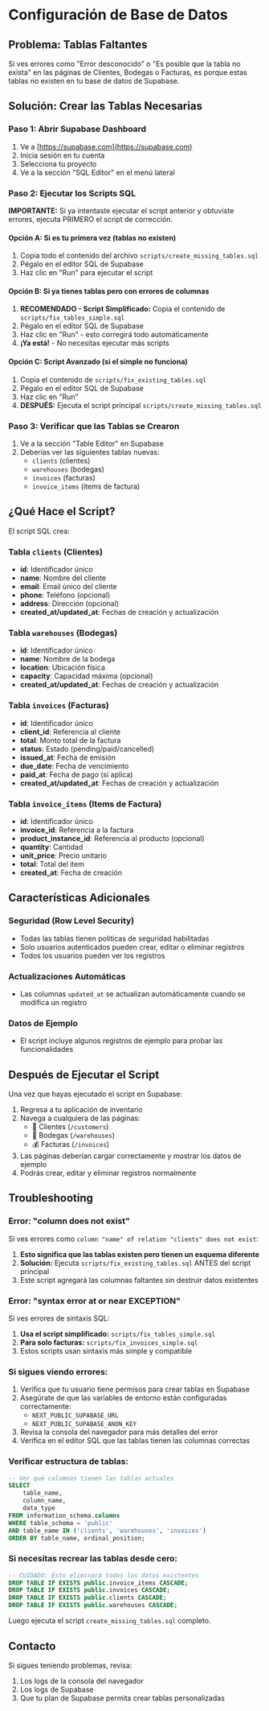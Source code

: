 # Configuración de Base de Datos

## Problema: Tablas Faltantes

Si ves errores como "Error desconocido" o "Es posible que la tabla no exista" en las páginas de Clientes, Bodegas o Facturas, es porque estas tablas no existen en tu base de datos de Supabase.

## Solución: Crear las Tablas Necesarias

### Paso 1: Abrir Supabase Dashboard
1. Ve a [https://supabase.com](https://supabase.com)
2. Inicia sesión en tu cuenta
3. Selecciona tu proyecto
4. Ve a la sección "SQL Editor" en el menú lateral

### Paso 2: Ejecutar los Scripts SQL

**IMPORTANTE:** Si ya intentaste ejecutar el script anterior y obtuviste errores, ejecuta PRIMERO el script de corrección.

#### Opción A: Si es tu primera vez (tablas no existen)
1. Copia todo el contenido del archivo `scripts/create_missing_tables.sql`
2. Pégalo en el editor SQL de Supabase
3. Haz clic en "Run" para ejecutar el script

#### Opción B: Si ya tienes tablas pero con errores de columnas
1. **RECOMENDADO - Script Simplificado:** Copia el contenido de `scripts/fix_tables_simple.sql`
2. Pégalo en el editor SQL de Supabase
3. Haz clic en "Run" - esto corregirá todo automáticamente
4. **¡Ya está!** - No necesitas ejecutar más scripts

#### Opción C: Script Avanzado (si el simple no funciona)
1. Copia el contenido de `scripts/fix_existing_tables.sql`
2. Pégalo en el editor SQL de Supabase
3. Haz clic en "Run"
4. **DESPUÉS:** Ejecuta el script principal `scripts/create_missing_tables.sql`

### Paso 3: Verificar que las Tablas se Crearon
1. Ve a la sección "Table Editor" en Supabase
2. Deberías ver las siguientes tablas nuevas:
   - `clients` (clientes)
   - `warehouses` (bodegas) 
   - `invoices` (facturas)
   - `invoice_items` (items de factura)

## ¿Qué Hace el Script?

El script SQL crea:

### Tabla `clients` (Clientes)
- **id**: Identificador único
- **name**: Nombre del cliente
- **email**: Email único del cliente
- **phone**: Teléfono (opcional)
- **address**: Dirección (opcional)
- **created_at/updated_at**: Fechas de creación y actualización

### Tabla `warehouses` (Bodegas)
- **id**: Identificador único
- **name**: Nombre de la bodega
- **location**: Ubicación física
- **capacity**: Capacidad máxima (opcional)
- **created_at/updated_at**: Fechas de creación y actualización

### Tabla `invoices` (Facturas)
- **id**: Identificador único
- **client_id**: Referencia al cliente
- **total**: Monto total de la factura
- **status**: Estado (pending/paid/cancelled)
- **issued_at**: Fecha de emisión
- **due_date**: Fecha de vencimiento
- **paid_at**: Fecha de pago (si aplica)
- **created_at/updated_at**: Fechas de creación y actualización

### Tabla `invoice_items` (Items de Factura)
- **id**: Identificador único
- **invoice_id**: Referencia a la factura
- **product_instance_id**: Referencia al producto (opcional)
- **quantity**: Cantidad
- **unit_price**: Precio unitario
- **total**: Total del item
- **created_at**: Fecha de creación

## Características Adicionales

### Seguridad (Row Level Security)
- Todas las tablas tienen políticas de seguridad habilitadas
- Solo usuarios autenticados pueden crear, editar o eliminar registros
- Todos los usuarios pueden ver los registros

### Actualizaciones Automáticas
- Las columnas `updated_at` se actualizan automáticamente cuando se modifica un registro

### Datos de Ejemplo
- El script incluye algunos registros de ejemplo para probar las funcionalidades

## Después de Ejecutar el Script

Una vez que hayas ejecutado el script en Supabase:

1. Regresa a tu aplicación de inventario
2. Navega a cualquiera de las páginas:
   - 👥 Clientes (`/customers`)
   - 🏢 Bodegas (`/warehouses`) 
   - 💰 Facturas (`/invoices`)
3. Las páginas deberían cargar correctamente y mostrar los datos de ejemplo
4. Podrás crear, editar y eliminar registros normalmente

## Troubleshooting

### Error: "column does not exist" 
Si ves errores como `column "name" of relation "clients" does not exist`:
1. **Esto significa que las tablas existen pero tienen un esquema diferente**
2. **Solución:** Ejecuta `scripts/fix_existing_tables.sql` ANTES del script principal
3. Este script agregará las columnas faltantes sin destruir datos existentes

### Error: "syntax error at or near EXCEPTION"
Si ves errores de sintaxis SQL:
1. **Usa el script simplificado:** `scripts/fix_tables_simple.sql` 
2. **Para solo facturas:** `scripts/fix_invoices_simple.sql`
3. Estos scripts usan sintaxis más simple y compatible

### Si sigues viendo errores:
1. Verifica que tu usuario tiene permisos para crear tablas en Supabase
2. Asegúrate de que las variables de entorno están configuradas correctamente:
   - `NEXT_PUBLIC_SUPABASE_URL`
   - `NEXT_PUBLIC_SUPABASE_ANON_KEY`
3. Revisa la consola del navegador para más detalles del error
4. Verifica en el editor SQL que las tablas tienen las columnas correctas

### Verificar estructura de tablas:
```sql
-- Ver qué columnas tienen las tablas actuales
SELECT 
    table_name, 
    column_name, 
    data_type 
FROM information_schema.columns 
WHERE table_schema = 'public' 
AND table_name IN ('clients', 'warehouses', 'invoices')
ORDER BY table_name, ordinal_position;
```

### Si necesitas recrear las tablas desde cero:
```sql
-- CUIDADO: Esto eliminará todos los datos existentes
DROP TABLE IF EXISTS public.invoice_items CASCADE;
DROP TABLE IF EXISTS public.invoices CASCADE;
DROP TABLE IF EXISTS public.clients CASCADE;
DROP TABLE IF EXISTS public.warehouses CASCADE;
```
Luego ejecuta el script `create_missing_tables.sql` completo.

## Contacto

Si sigues teniendo problemas, revisa:
1. Los logs de la consola del navegador
2. Los logs de Supabase
3. Que tu plan de Supabase permita crear tablas personalizadas
